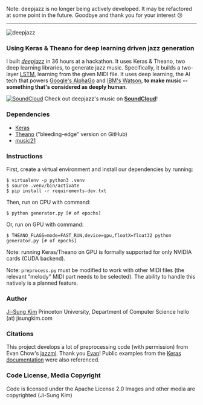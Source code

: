 Note: deepjazz is no longer being actively developed. It may be refactored at some point in the future. Goodbye and thank you for your interest 😢

***

![deepjazz](https://cloud.githubusercontent.com/assets/9053987/16575656/901989da-424f-11e6-9f54-6a04199e69f5.png)

### Using Keras & Theano for deep learning driven jazz generation

I built [*deepjazz*](https://deepjazz.io) in 36 hours at a hackathon. It uses Keras & Theano, two deep learning libraries, to generate jazz music. Specifically, it builds a two-layer [LSTM](http://deeplearning.net/tutorial/lstm.html), learning from the given MIDI file. It uses deep learning, the AI tech that powers [Google's AlphaGo](https://deepmind.com/alpha-go.html) and [IBM's Watson](https://www.ibm.com/smarterplanet/us/en/ibmwatson/what-is-watson.html), **to make music -- something that's considered as deeply human**.

[![SoundCloud](https://jisungk.github.io/deepjazz/img/button_soundcloud.png)](https://soundcloud.com/deepjazz-ai)
Check out deepjazz's music on **[SoundCloud](https://soundcloud.com/deepjazz-ai)**!

### Dependencies

* [Keras](http://keras.io/#installation)
* [Theano](http://deeplearning.net/software/theano/install.html#bleeding-edge-install-instructions) ("bleeding-edge" version on GitHub)
* [music21](http://web.mit.edu/music21/doc/installing/index.html)

### Instructions

First, create a virtual environment and install our dependencies by running:

```
$ virtualenv -p python3 .venv
$ source .venv/bin/activate
$ pip install -r requirements-dev.txt
```

Then, run on CPU with command:

```
$ python generator.py [# of epochs]
```

Or, run on GPU with command:

```
$ THEANO_FLAGS=mode=FAST_RUN,device=gpu,floatX=float32 python generator.py [# of epochs]
```

Note: running Keras/Theano on GPU is formally supported for only NVIDIA cards (CUDA backend).

Note: `preprocess.py` must be modified to work with other MIDI files (the relevant "melody" MIDI part needs to be selected). The ability to handle this natively is a planned feature.

### Author

[Ji-Sung Kim](https://jisungkim.com)
Princeton University, Department of Computer Science
hello (at) jisungkim.com

### Citations

This project develops a lot of preprocessing code (with permission) from Evan Chow's [jazzml](https://github.com/evancchow/jazzml). Thank you [Evan](https://www.linkedin.com/in/evancchow)! Public examples from the [Keras documentation](https://github.com/fchollet/keras) were also referenced.

### Code License, Media Copyright

Code is licensed under the Apache License 2.0
Images and other media are copyrighted (Ji-Sung Kim)

